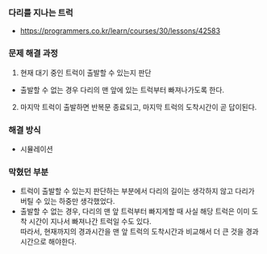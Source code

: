 ### 다리를 지나는 트럭
-  https://programmers.co.kr/learn/courses/30/lessons/42583
    
### 문제 해결 과정
1. 현재 대기 중인 트럭이 출발할 수 있는지 판단 
- 출발할 수 없는 경우 다리의 맨 앞에 있는 트럭부터 빠져나가도록 한다.
2. 마지막 트럭이 출발하면 반복문 종료되고, 마지막 트럭의 도착시간이 곧 답이된다.
             
### 해결 방식

- 시뮬레이션
             
### 막혔던 부분
- 트럭이 출발할 수 있는지 판단하는 부분에서 다리의 길이는 생각하지 않고 다리가 버틸 수 있는 하중만 생각했었다.
- 출발할 수 없는 경우, 다리의 맨 앞 트럭부터 빠지게할 때 사실 해당 트럭은 이미 도착 시간이 지나서 빠져나간 트럭일 수도 있다.<br>
따라서, 현재까지의 경과시간을 맨 앞 트럭의 도착시간과 비교해서 더 큰 것을 경과 시간으로 해야한다. 
